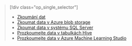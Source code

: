 > [!div class="op_single_selector"]
> * [Zkoumání dat](../articles/machine-learning/team-data-science-process/explore-data.md)
> * [Zkoumat data v Azure blob storage](../articles/machine-learning/team-data-science-process/explore-data-blob.md)
> * [Zkoumat data v systému SQL Server](../articles/machine-learning/team-data-science-process/explore-data-sql-server.md)
> * [Prozkoumejte data v tabulkách Hive](../articles/machine-learning/team-data-science-process/explore-data-hive-tables.md)
> * [Prozkoumejte data v Azure Machine Learning Studio](https://azure.microsoft.com/documentation/videos/preprocessing-data-in-azure-ml-studio/)
> 
> 


